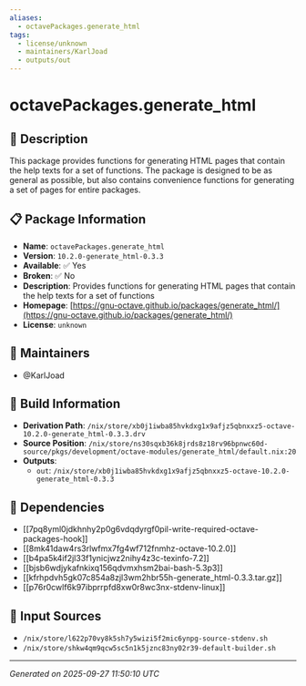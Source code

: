 ```yaml
---
aliases:
  - octavePackages.generate_html
tags:
  - license/unknown
  - maintainers/KarlJoad
  - outputs/out
---
```


# octavePackages.generate_html

## 📝 Description

This package provides functions for generating HTML pages that contain
the help texts for a set of functions. The package is designed to be as
general as possible, but also contains convenience functions for generating
a set of pages for entire packages.


## 📋 Package Information

- **Name**: `octavePackages.generate_html`
- **Version**: `10.2.0-generate_html-0.3.3`
- **Available**: ✅ Yes
- **Broken**: ✅ No
- **Description**: Provides functions for generating HTML pages that contain the help texts for a set of functions
- **Homepage**: [https://gnu-octave.github.io/packages/generate_html/](https://gnu-octave.github.io/packages/generate_html/)
- **License**: `unknown`
## 👥 Maintainers

- @KarlJoad


## 🔧 Build Information

- **Derivation Path**: `/nix/store/xb0j1iwba85hvkdxg1x9afjz5qbnxxz5-octave-10.2.0-generate_html-0.3.3.drv`
- **Source Position**: `/nix/store/ns30sqxb36k8jrds8z18rv96bpnwc60d-source/pkgs/development/octave-modules/generate_html/default.nix:20`
- **Outputs**:
  - `out`:  `/nix/store/xb0j1iwba85hvkdxg1x9afjz5qbnxxz5-octave-10.2.0-generate_html-0.3.3`

## 🔗 Dependencies

- [[7pq8yml0jdkhnhy2p0g6vdqdyrgf0pil-write-required-octave-packages-hook]]
- [[8mk41daw4rs3rlwfmx7fg4wf712fnmhz-octave-10.2.0]]
- [[b4pa5k4if2jl33f1ynicjwz2nihy4z3c-texinfo-7.2]]
- [[bjsb6wdjykafnkixq156qdvmxhsm2bai-bash-5.3p3]]
- [[kfrhpdvh5gk07c854a8zjl3wm2hbr55h-generate_html-0.3.3.tar.gz]]
- [[p76r0cwlf6k97ibprrpfd8xw0r8wc3nx-stdenv-linux]]

## 📁 Input Sources

- `/nix/store/l622p70vy8k5sh7y5wizi5f2mic6ynpg-source-stdenv.sh`
- `/nix/store/shkw4qm9qcw5sc5n1k5jznc83ny02r39-default-builder.sh`

---
*Generated on 2025-09-27 11:50:10 UTC*

